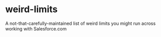 # weird-limits
A not-that-carefully-maintained list of weird limits you might run across working with Salesforce.com
